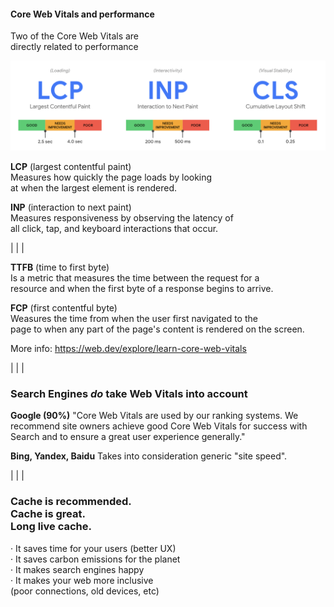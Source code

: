 <div class="section-inner">

#### Core Web Vitals and performance

Two of the Core Web Vitals are <br> directly related to performance

<img src="../images/webvitals.png"><br>

<div class="font-sm">

**LCP** (largest contentful paint)<br>
Measures how quickly the page loads by looking<br>
at when the largest element is rendered.

**INP** (interaction to next paint)<br>
Measures responsiveness by observing the latency of<br>
all click, tap, and keyboard interactions that occur.

</div>

|
|
|

<div class="section-inner">

<div class="font-sm">

**TTFB** (time to first byte)<br>
Is a metric that measures the time between the request for a<br>
resource and when the first byte of a response begins to arrive.

**FCP** (first contentful byte)<br>
Weasures the time from when the user first navigated to the<br>
page to when any part of the page's content is rendered on the screen.

More info: https://web.dev/explore/learn-core-web-vitals

</div>

</div>

|
|
|

<div class="section-inner">

### Search Engines _do_ take Web Vitals into account

**Google (90%)**
"Core Web Vitals are used by our ranking systems. We recommend site owners achieve good Core Web Vitals for success with Search and to ensure a great user experience generally."

**Bing, Yandex, Baidu**
Takes into consideration generic "site speed".

</div>

|
|
|

<div class="section-inner">

### Cache is recommended.<br> Cache is great.<br> Long live cache.

· It saves time for your users (better UX)<br>
· It saves carbon emissions for the planet<br>
· It makes search engines happy<br>
· It makes your web more inclusive<br><span class="font-xs">(poor connections, old devices, etc)</span><br>

</div>
